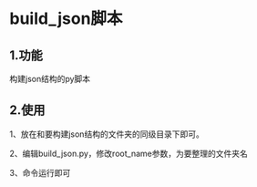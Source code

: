 # build_json脚本

## 1.功能

构建json结构的py脚本

## 2.使用

1、放在和要构建json结构的文件夹的同级目录下即可。

2、编辑build_json.py，修改root_name参数，为要整理的文件夹名

3、命令运行即可